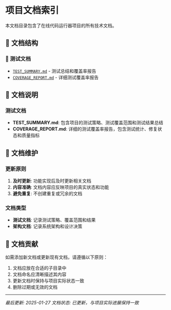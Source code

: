 # 项目文档索引

本文档目录包含了在线代码运行器项目的所有技术文档。

## 📁 文档结构

### 🧪 测试文档
- [`TEST_SUMMARY.md`](./testing/TEST_SUMMARY.md) - 测试总结和覆盖率报告
- [`COVERAGE_REPORT.md`](./testing/COVERAGE_REPORT.md) - 详细测试覆盖率报告

## 📖 文档说明

### 测试文档
- **TEST_SUMMARY.md**: 包含项目的测试策略、测试覆盖范围和测试结果总结
- **COVERAGE_REPORT.md**: 详细的测试覆盖率报告，包含测试统计、修复状态和质量指标

## 🔄 文档维护

### 更新原则
1. **及时更新**: 功能实现后及时更新相关文档
2. **内容准确**: 文档内容应反映项目的真实状态和功能
3. **避免重复**: 不创建重复或冗余的文档

### 文档类型
- **测试文档**: 记录测试策略、覆盖范围和结果
- **架构文档**: 记录系统架构和设计决策

## 📝 文档贡献

如需添加新文档或更新现有文档，请遵循以下原则：
1. 文档应放在合适的子目录中
2. 文档命名应清晰描述其内容
3. 更新文档时保持与项目实际状态一致
4. 删除过期或无效的文档

---

*最后更新: 2025-01-27*
*文档状态: 已更新，与项目实际进展保持一致*
